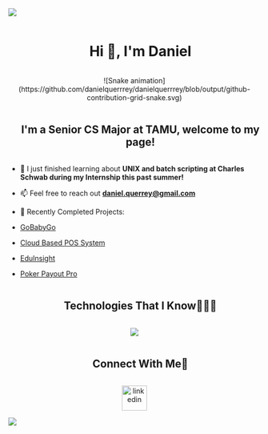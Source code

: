 <!--horizontal divider(gradiant)-->
<img src="https://user-images.githubusercontent.com/73097560/115834477-dbab4500-a447-11eb-908a-139a6edaec5c.gif">

<!--h1 without bottom border-->
<div id="user-content-toc">
  <ul align="center">
    <summary><h1 style="display: inline-block">Hi 👋, I'm Daniel</h1></summary>
  </ul>
</div>


<!--- snake -->
<div align="center">
    ![Snake animation](https://github.com/danielquerrrey/danielquerrrey/blob/output/github-contribution-grid-snake.svg)
</div>

<div id="user-content-toc">
  <ul align="center">
    <summary><h2 style="display: inline-block">I'm a Senior CS Major at TAMU, welcome to my page!</h2></summary>
  </ul>
</div>

<!--Intro start-->
- 🌱 I just finished learning about **UNIX and batch scripting at Charles Schwab during my Internship this past summer!**

- 📫 Feel free to reach out **daniel.querrey@gmail.com**

- 🎉 Recently Completed Projects:


-   <a href="https://gobababygo-tamu-ba307e044d8a.herokuapp.com/" target="_blank">GoBabyGo</a>
-   <a href="https://github.com/danielquerrey/Cloud-Based-POS-System" target="_blank">Cloud Based POS System</a>
-   <a href="https://github.com/danielquerrey/EduInsight" target="_blank">EduInsight</a>
-   <a href="https://danielquerrey.github.io/PokerPayoutPro/" target="_blank">Poker Payout Pro</a>
<!--Intro end-->

<!--h1 without bottom border-->
<div id="user-content-toc">
  <ul align="center">
    <summary><h2 style="display: inline-block">Technologies That I Know👨🏻‍💻</h2></summary>
  </ul>
</div>
<!--tech stack icons-->
<p align="center">
  <a href="https://skillicons.dev">
    <img src="https://skillicons.dev/icons?i=py,cpp,java,js,html,django,postgres,aws,azure,linux,bootstrap,css,discord,github,git,latex,vscode&perline=8" />
  </a>
</p>

<div id="user-content-toc">
  <ul align="center">
    <summary><h2 style="display: inline-block">Connect With Me🤝</h2></summary>
  </ul>
</div>

<!--icons and links-->
<p align="center">
<a href="https://www.linkedin.com/in/daniel-querrey/" target="blank"><img align="center" src="https://user-images.githubusercontent.com/88904952/234979284-68c11d7f-1acc-4f0c-ac78-044e1037d7b0.png" alt="linkedin" height="50" width="50" /></a>
</p> 

<!--horizontal divider(gradiant)-->
<img src="https://user-images.githubusercontent.com/73097560/115834477-dbab4500-a447-11eb-908a-139a6edaec5c.gif">
